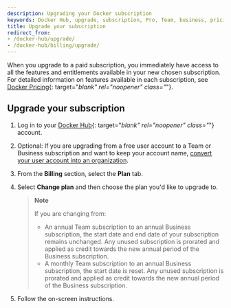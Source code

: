 ```yaml
---
description: Upgrading your Docker subscription
keywords: Docker Hub, upgrade, subscription, Pro, Team, business, pricing plan,
title: Upgrade your subscription
redirect_from:
- /docker-hub/upgrade/
- /docker-hub/billing/upgrade/
---
```


When you upgrade to a paid subscription, you immediately have access to all the features and entitlements available in your new chosen subscription. For detailed information on features available in each subscription, see [Docker Pricing](https://www.docker.com/pricing){: target="_blank" rel="noopener" class="_"}.

## Upgrade your subscription 

1. Log in to your [Docker Hub](https://hub.docker.com){: target="_blank" rel="noopener" class="_"} account.

2. Optional: If you are upgrading from a free user account to a Team or Business subscription and want to keep your account name, [convert your user account into an organization](../docker-hub/convert-account.md).

3. From the **Billing** section, select the **Plan** tab.

4. Select **Change plan** and then choose the plan you'd like to upgrade to. 

    >**Note**
    >
    > If you are changing from:
    >- An annual Team subscription to an annual Business subscription, the start date and end date of your subscription remains unchanged. Any unused subscription is prorated and applied as credit towards the new annual period of the Business subscription.
    >- A monthly Team subscription to an annual Business subscription, the start date is reset. Any unused subscription is prorated and applied as credit towards the new annual period of the Business subscription.

5. Follow the on-screen instructions.
 
